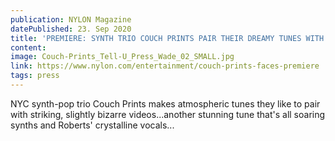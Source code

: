 ```yaml
---
publication: NYLON Magazine
datePublished: 23. Sep 2020
title: 'PREMIERE: SYNTH TRIO COUCH PRINTS PAIR THEIR DREAMY TUNES WITH SURREAL VIDEOS'
content: 
image: Couch-Prints_Tell-U_Press_Wade_02_SMALL.jpg
link: https://www.nylon.com/entertainment/couch-prints-faces-premiere
tags: press
---
```


NYC synth-pop trio Couch Prints makes atmospheric tunes they like to pair with striking, slightly bizarre videos...another stunning tune that's all soaring synths and Roberts' crystalline vocals...